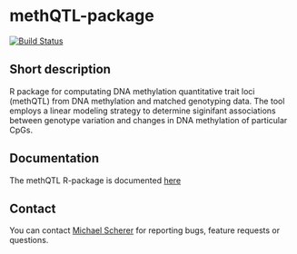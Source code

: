 # methQTL-package
[![Build Status](https://travis-ci.org/MPIIComputationalEpigenetics/methQTL-package.svg?branch=master)](https://travis-ci.org/MPIIComputationalEpigenetics/methQTL-package)

## Short description
R package for computating DNA methylation quantitative trait loci (methQTL) from DNA methylation and matched genotyping data. The tool employs a linear modeling strategy to determine siginifant associations between genotype variation and changes in DNA methylation of particular CpGs.

## Documentation
The methQTL R-package is documented [here](vignettes/methQTL.pdf)

## Contact
You can contact [Michael Scherer](mailto:mscherer@mpi-inf.mpg.de) for reporting bugs, feature requests or questions.

